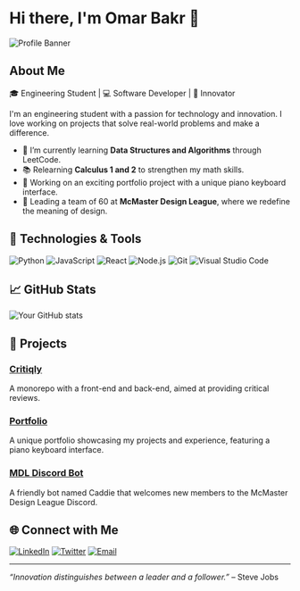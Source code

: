 # Hi there, I'm Omar Bakr 👋

![Profile Banner](https://your-banner-url.com/banner.png)

## About Me

🎓 Engineering Student | 💻 Software Developer | 🚀 Innovator

I'm an engineering student with a passion for technology and innovation. I love working on projects that solve real-world problems and make a difference.

- 🌱 I’m currently learning **Data Structures and Algorithms** through LeetCode.
- 📚 Relearning **Calculus 1 and 2** to strengthen my math skills.
- 🔭 Working on an exciting portfolio project with a unique piano keyboard interface.
- 🎨 Leading a team of 60 at **McMaster Design League**, where we redefine the meaning of design.

## 🔧 Technologies & Tools

![Python](https://img.shields.io/badge/-Python-333?style=flat&logo=python)
![JavaScript](https://img.shields.io/badge/-JavaScript-333?style=flat&logo=javascript)
![React](https://img.shields.io/badge/-React-333?style=flat&logo=react)
![Node.js](https://img.shields.io/badge/-Node.js-333?style=flat&logo=node.js)
![Git](https://img.shields.io/badge/-Git-333?style=flat&logo=git)
![Visual Studio Code](https://img.shields.io/badge/-VS%20Code-333?style=flat&logo=visual-studio-code)

## 📈 GitHub Stats

![Your GitHub stats](https://github-readme-stats.vercel.app/api?username=your-username&show_icons=true&theme=dark)

## 🚀 Projects

### [Critiqly](https://github.com/your-username/critiqly)
A monorepo with a front-end and back-end, aimed at providing critical reviews.

### [Portfolio](https://github.com/your-username/portfolio)
A unique portfolio showcasing my projects and experience, featuring a piano keyboard interface.

### [MDL Discord Bot](https://github.com/your-username/mdl-discord-bot)
A friendly bot named Caddie that welcomes new members to the McMaster Design League Discord.

## 🌐 Connect with Me

[![LinkedIn](https://img.shields.io/badge/-LinkedIn-0077B5?style=flat&logo=linkedin)](https://linkedin.com/in/your-profile)
[![Twitter](https://img.shields.io/badge/-Twitter-1DA1F2?style=flat&logo=twitter)](https://twitter.com/your-profile)
[![Email](https://img.shields.io/badge/-Email-D14836?style=flat&logo=gmail)](mailto:your-email@example.com)

---

*“Innovation distinguishes between a leader and a follower.”* – Steve Jobs
